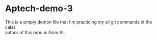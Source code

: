 # Aptech-demo-3
This is a simply demon file that I'm practicing my all git commands in the calss
<br>
author of this repo is Asim Ali
